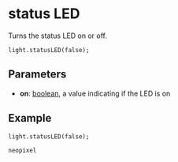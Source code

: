 # status LED

Turns the status LED on or off.

```sig
light.statusLED(false);
```

## Parameters

* **on**: [boolean](/reference/blocks/boolean), a value indicating if the LED is on

## Example

```blocks
light.statusLED(false);
```

```package
neopixel
```
